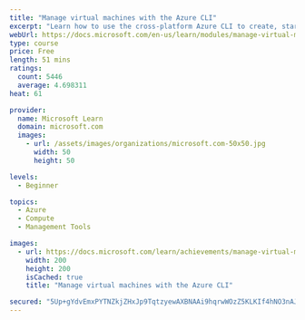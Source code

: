 ```yaml
---
title: "Manage virtual machines with the Azure CLI"
excerpt: "Learn how to use the cross-platform Azure CLI to create, start, stop, and perform other management tasks related to virtual machines in Azure."
webUrl: https://docs.microsoft.com/en-us/learn/modules/manage-virtual-machines-with-azure-cli/
type: course
price: Free
length: 51 mins
ratings:
  count: 5446
  average: 4.698311
heat: 61

provider:
  name: Microsoft Learn
  domain: microsoft.com
  images:
    - url: /assets/images/organizations/microsoft.com-50x50.jpg
      width: 50
      height: 50

levels:
  - Beginner

topics:
  - Azure
  - Compute
  - Management Tools

images:
  - url: https://docs.microsoft.com/learn/achievements/manage-virtual-machines-with-azure-cli-social.png
    width: 200
    height: 200
    isCached: true
    title: "Manage virtual machines with the Azure CLI"

secured: "5Up+gYdvEmxPYTNZkjZHxJp9TqtzyewAXBNAAi9hqrwWOzZ5KLKIf4hNO3nAJIY//0MpMXVNGkBltClhxzVFGfJn7xf7CSAxVJ936acH3VlcPrFc4tbh00DCoD7X/dUn9SOhM7eqm1dywL9+KrV+cUvSVtujnD9Px+284eDSX7At+WLa+18HMJAgRj1ibaIKYwmtT/qCSnMM1d9y1HUFalc5OHr3AuuM+xxMhzirHpUy2+X7rRtcNOVp+qdLsuPZrhJwudf1Sm9QbEi/juFg1E7VDAA+0EsoOhEwzdiIANLUQttRtTs3ClRUmFy2Sbjw30QiP6gXDPeKrtnqtfB62dawl6O6x/FiIiD/3K5JRYnTolxoveU9+cYVFVdGWrLEsxrrV+C4XJqgdstRvcT+1GeXgacOVR4auwUOv5dA7+U=;OQPfjwz++M10s90MnClTHg=="
---
```


